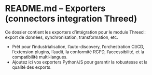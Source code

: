 # README.md – Exporters (connectors integration Threed)

Ce dossier contient les exporters d’intégration pour le module Threed : export de données, synchronisation, transformation, etc.
- Prêt pour l’industrialisation, l’auto-discovery, l’orchestration CI/CD, l’extension plugins, l’audit, la conformité RGPD, l’accessibilité, et la compatibilité multi-langues.
- Ajoutez ici vos exporters Python/JS pour garantir la robustesse et la qualité des exports.

